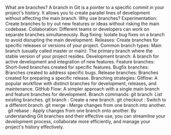 What are branches?
A branch in Git is a pointer to a specific commit in your project's history.
It allows you to create parallel lines of development without affecting the main branch.
Why use branches?
Experimentation: Create branches to try out new features or ideas without risking the main codebase.
Collaboration: Different teams or developers can work on separate branches simultaneously.
Bug fixing: Isolate bug fixes on a branch to avoid disrupting the main development.
Releases: Create branches for specific releases or versions of your project.
Common branch types:
Main branch (usually called master or main): The primary branch where the stable version of your project resides.
Development branch: A branch for active development and integration of new features.
Feature branches: Short-lived branches created for specific features.
Bugfix branches: Branches created to address specific bugs.
Release branches: Branches created for preparing a specific release.
Branching strategies:
Gitflow: A popular workflow with distinct branches for development, releases, and maintenance.
GitHub Flow: A simpler approach with a single main branch and feature branches for development.
Branch commands:
git branch: List existing branches.
git branch <branch-name>: Create a new branch.
git checkout <branch-name>: Switch to a different branch.
git merge <branch-name>: Merge changes from one branch into another.   
git rebase <branch-name>: Apply changes from one branch onto another.
By understanding Git branches and their effective use, you can streamline your development process, collaborate more efficiently, and manage your project's history effectively.

